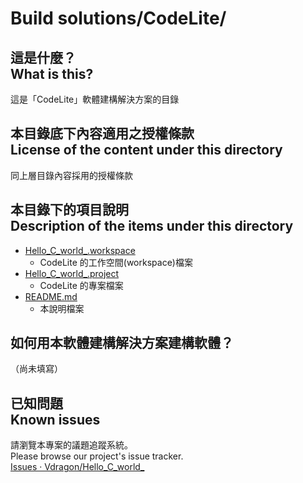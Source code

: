 # Build solutions/CodeLite/
## 這是什麼？<br />What is this?
這是「CodeLite」軟體建構解決方案的目錄

## 本目錄底下內容適用之授權條款<br />License of the content under this directory
同上層目錄內容採用的授權條款

## 本目錄下的項目說明<br />Description of the items under this directory
* [Hello_C_world_.workspace](Hello_C_world_.workspace)
	* CodeLite 的工作空間(workspace)檔案
* [Hello_C_world_.project](Hello_C_world_.project)
	* CodeLite 的專案檔案
* [README.md](README.md)
	* 本說明檔案

## 如何用本軟體建構解決方案建構軟體？
（尚未填寫）

## 已知問題<br />Known issues
請瀏覽本專案的議題追蹤系統。  
Please browse our project's issue tracker.  
[Issues · Vdragon/Hello_C_world_](https://github.com/Vdragon/Hello_C_world_/issues)